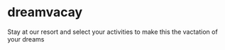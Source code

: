 # dreamvacay
Stay at our resort and select your activities to make this the vactation of your dreams
